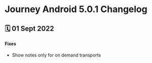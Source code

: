 # Journey Android 5.0.1 Changelog

<h2>🗓 01 Sept 2022</h2>

#### Fixes
- Show notes only for on demand transports
